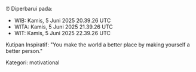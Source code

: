 ⏰ Diperbarui pada:
- WIB: Kamis, 5 Juni 2025 20.39.26 UTC
- WITA: Kamis, 5 Juni 2025 21.39.26 UTC
- WIT: Kamis, 5 Juni 2025 22.39.26 UTC

Kutipan Inspiratif:
"You make the world a better place by making yourself a better person."


Kategori: motivational

